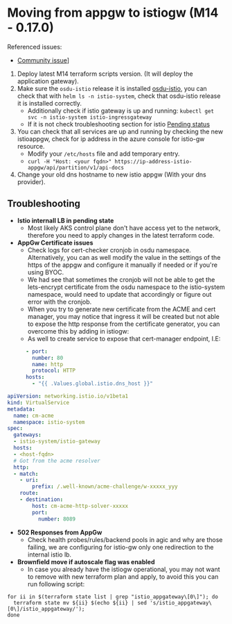 # Moving from appgw to istiogw (M14 - 0.17.0)

Referenced issues:

* [Community issue](https://community.opengroup.org/osdu/platform/deployment-and-operations/infra-azure-provisioning/-/issues/236)]

1. Deploy latest M14 terraform scripts version. (It will deploy the application gateway).
2. Make sure the `osdu-istio` release it is installed [osdu-istio](https://community.opengroup.org/osdu/platform/deployment-and-operations/helm-charts-azure/-/tree/v0.16.0/osdu-istio), you can check that with `helm ls -n istio-system`, check that osdu-istio release it is installed correctly.
    * Additionally check if istio gateway is up and running: `kubectl get svc -n istio-system istio-ingressgateway`
    * If it is not check troubleshooting section for istio [Pending status](appgw-istiogw-migration.md#Troubleshooting)
3. You can check that all services are up and running by checking the new istioappgw, check for ip address in the azure console for istio-gw resource.
    * Modify your `/etc/hosts` file and add temporary entry.
    * `curl -H "Host: <your fqdn>" https://ip-address-istio-appgw/api/partition/v1/api-docs`
4. Change your old dns hostname to new istio appgw (With your dns provider).

## Troubleshooting

* __Istio internall LB in pending state__
  * Most likely AKS control plane don't have access yet to the network, therefore you need to apply changes in the latest terraform code.
* __AppGw Certificate issues__
  * Check logs for cert-checker cronjob in osdu namespace. Alternatively, you can as well modify the value in the settings of the https of the appgw and configure it manually if needed or if you're using BYOC.
  * We had see that sometimes the cronjob will not be able to get the lets-encrypt certificate from the osdu namespace to the istio-system namespace, would need to update that accordingly or figure out error with the cronjob.
  * When you try to generate new certificate from the ACME and cert manager, you may notice that ingress it will be created but not able to expose the http response from the certificate generator, you can overcome this by adding in istiogw:
  * As well to create service to expose that cert-manager endpoint, I.E:

```yaml
      - port:
        number: 80
        name: http
        protocol: HTTP
      hosts:
        - "{{ .Values.global.istio.dns_host }}"
```

```yaml
apiVersion: networking.istio.io/v1beta1
kind: VirtualService
metadata:
  name: cm-acme
  namespace: istio-system
spec:
  gateways:
  - istio-system/istio-gateway
  hosts:
  - <host-fqdn>
  # Got from the acme resolver
  http:
  - match:
    - uri:
        prefix: /.well-known/acme-challenge/w-xxxxx_yyy
    route:
    - destination:
        host: cm-acme-http-solver-xxxxx
        port:
          number: 8089
```

* __502 Responses from AppGw__
  * Check health probes/rules/backend pools in agic and why are those failing, we are configuring for istio-gw only one redirection to the internal istio lb.
* __Brownfield move if autoscale flag was enabled__
  * In case you already have the istiogw operational, you may not want to remove with new terraform plan and apply, to avoid this you can run following script:

```shell
for ii in $(terraform state list | grep "istio_appgateway\[0\]"); do
  terraform state mv ${ii} $(echo ${ii} | sed 's/istio_appgateway\[0\]/istio_appgateway/');
done
```
